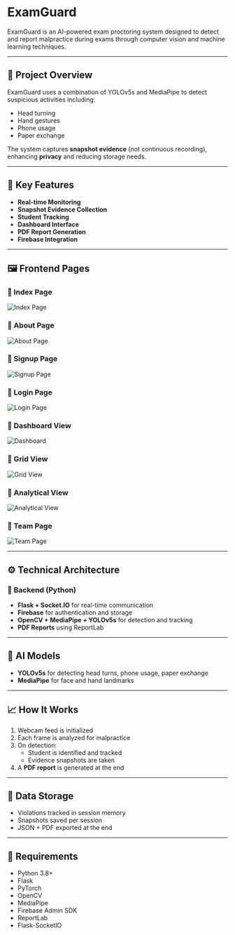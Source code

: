 # ExamGuard

ExamGuard is an AI-powered exam proctoring system designed to detect and report malpractice during exams through computer vision and machine learning techniques.

---

## 🧠 Project Overview

ExamGuard uses a combination of YOLOv5s and MediaPipe to detect suspicious activities including:
- Head turning
- Hand gestures
- Phone usage
- Paper exchange

The system captures **snapshot evidence** (not continuous recording), enhancing **privacy** and reducing storage needs.

---

## 🚀 Key Features

- **Real-time Monitoring**
- **Snapshot Evidence Collection**
- **Student Tracking**
- **Dashboard Interface**
- **PDF Report Generation**
- **Firebase Integration**

---

## 🖼️ Frontend Pages

### 🔹 Index Page
![Index Page](examguard/static/assets/index.png)

### 🔹 About Page
![About Page](examguard/static/assets/about.png)

### 🔹 Signup Page
![Signup Page](examguard/static/assets/signup.png)

### 🔹 Login Page
![Login Page](examguard/static/assets/login.png)

### 🔹 Dashboard View
![Dashboard](examguard/static/assets/dashboard1.png)

### 🔹 Grid View
![Grid View](examguard/static/assets/gridview.png)

### 🔹 Analytical View
![Analytical View](examguard/static/assets/analyticalview.png)

### 🔹 Team Page
![Team Page](examguard/static/assets/team.png)

---

## ⚙️ Technical Architecture

### 🐍 Backend (Python)

- **Flask + Socket.IO** for real-time communication  
- **Firebase** for authentication and storage  
- **OpenCV + MediaPipe + YOLOv5s** for detection and tracking  
- **PDF Reports** using ReportLab

---

## 🧠 AI Models

- **YOLOv5s** for detecting head turns, phone usage, paper exchange  
- **MediaPipe** for face and hand landmarks  

---

## 📈 How It Works

1. Webcam feed is initialized
2. Each frame is analyzed for malpractice
3. On detection:
   - Student is identified and tracked
   - Evidence snapshots are taken
4. A **PDF report** is generated at the end

---

## 📁 Data Storage

- Violations tracked in session memory
- Snapshots saved per session
- JSON + PDF exported at the end

---

## 💾 Requirements

- Python 3.8+
- Flask
- PyTorch
- OpenCV
- MediaPipe
- Firebase Admin SDK
- ReportLab
- Flask-SocketIO

